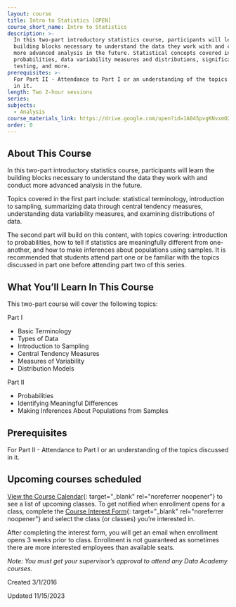```yaml
---
layout: course
title: Intro to Statistics [OPEN]
course_short_name: Intro to Statistics
description: >-
  In this two-part introductory statistics course, participants will learn the
  building blocks necessary to understand the data they work with and conduct
  more advanced analysis in the future. Statistical concepts covered include:
  probabilities, data variability measures and distributions, significance
  testing, and more.
prerequisites: >-
  For Part II - Attendance to Part I or an understanding of the topics discussed
  in it.
length: Two 2-hour sessions
series:
subjects:
  - Analysis
course_materials_link: https://drive.google.com/open?id=1A045pvgKNvxmO2fW7ER3Gs0KFeTOsr7E
order: 0
---
```

## About This Course

In this two-part introductory statistics course, participants will learn the building blocks necessary to understand the data they work with and conduct more advanced analysis in the future.

Topics covered in the first part include: statistical terminology, introduction to sampling, summarizing data through central tendency measures, understanding data variability measures, and examining distributions of data.

The second part will build on this content, with topics covering: introduction to probabilities, how to tell if statistics are meaningfully different from one-another, and how to make inferences about populations using samples. It is recommended that students attend part one or be familiar with the topics discussed in part one before attending part two of this series. &nbsp;

## What You’ll Learn In This Course

This two-part course will cover the following topics:

Part I

* Basic Terminology
* Types of Data
* Introduction to Sampling
* Central Tendency Measures
* Measures of Variability
* Distribution Models

Part II

* Probabilities
* Identifying Meaningful Differences
* Making Inferences About Populations from Samples

## Prerequisites

For Part II - Attendance to Part I or an understanding of the topics discussed in it.&nbsp;

## Upcoming courses scheduled

[View the Course Calendar](https://datasf.org/academy/calendar/){: target="_blank" rel="noreferrer noopener"}&nbsp;to see a list of upcoming classes. To get notified when enrollment opens for a class, complete the&nbsp;[Course Interest Form](https://docs.google.com/forms/d/e/1FAIpQLSdbubwh6VG_QXphYMfJ-YHGqACK5uhlbv6Qs1hdrLaiFnJQCA/viewform){: target="_blank" rel="noreferrer noopener"}&nbsp;and select the class (or classes) you’re interested in.

After completing the interest form, you will get an email when enrollment opens 3 weeks prior to class. Enrollment is not guaranteed as sometimes there are more interested employees than available seats.

*Note: You must get your supervisor’s approval to attend any Data Academy courses.*

Created 3/1/2016

Updated 11/15/2023